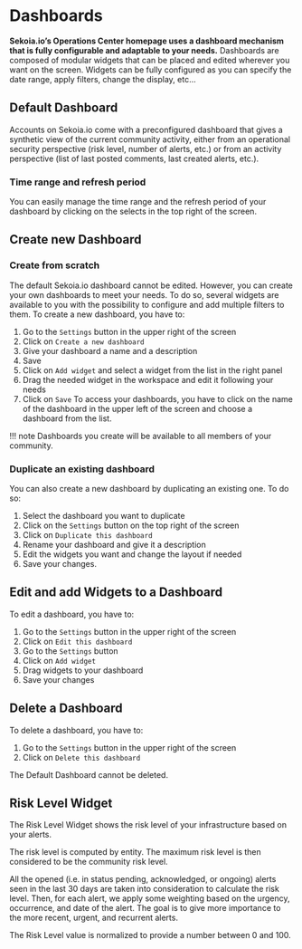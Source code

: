 # Dashboards
**Sekoia.io’s Operations Center homepage uses a dashboard mechanism that is fully configurable and adaptable to your needs.**
Dashboards are composed of modular widgets that can be placed and edited wherever you want on the screen. Widgets can be fully configured as you can specify the date range, apply filters, change the display, etc...

## Default Dashboard
Accounts on Sekoia.io come with a preconfigured dashboard that gives a synthetic view of the current community activity, either from an operational security perspective (risk level, number of alerts, etc.) or from an activity perspective (list of last posted comments, last created alerts, etc.).
### Time range and refresh period
You can easily manage the time range and the refresh period of your dashboard by clicking on the selects in the top right of the screen.

## Create new Dashboard
### Create from scratch
The default Sekoia.io dashboard cannot be edited. However, you can create your own dashboards to meet your needs.
To do so, several widgets are available to you with the possibility to configure and add multiple filters to them.
To create a new dashboard, you have to:

1. Go to the `Settings` button in the upper right of the screen
2. Click on `Create a new dashboard`
3. Give your dashboard a name and a description
4. Save
5. Click on `Add widget` and select a widget from the list in the right panel
6. Drag the needed widget in the workspace and edit it following your needs
7. Click on `Save`
To access your dashboards, you have to click on the name of the dashboard in the upper left of the screen and choose a dashboard from the list.

!!! note
    Dashboards you create will be available to all members of your community.

### Duplicate an existing dashboard
You can also create a new dashboard by duplicating an existing one. To do so:

1. Select the dashboard you want to duplicate
2. Click on the `Settings` button on the top right of the screen
3. Click on `Duplicate this dashboard`
4. Rename your dashboard and give it a description
5. Edit the widgets you want and change the layout if needed
6. Save your changes.

## Edit and add Widgets to a Dashboard
To edit a dashboard, you have to:

1. Go to the `Settings` button in the upper right of the screen
2. Click on `Edit this dashboard`
3. Go to the `Settings` button
4. Click on `Add widget`
5. Drag widgets to your dashboard
6. Save your changes

## Delete a Dashboard
To delete a dashboard, you have to:

1. Go to the `Settings` button in the upper right of the screen
2. Click on `Delete this dashboard`

The Default Dashboard cannot be deleted.

## Risk Level Widget

The Risk Level Widget shows the risk level of your infrastructure based on your alerts.

The risk level is computed by entity. The maximum risk level is then considered to be the community risk level.

All the opened (i.e. in status pending, acknowledged, or ongoing) alerts seen in the last 30 days are taken into consideration to calculate the risk level.
Then, for each alert, we apply some weighting based on the urgency, occurrence, and date of the alert.
The goal is to give more importance to the more recent, urgent, and recurrent alerts.

The Risk Level value is normalized to provide a number between 0 and 100.
